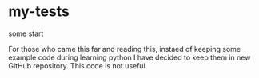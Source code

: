 # my-tests
some start

For those who came this far and reading this, instaed of keeping some example code during learning python I have decided to keep them in new GitHub repository. 
This code is not useful.

